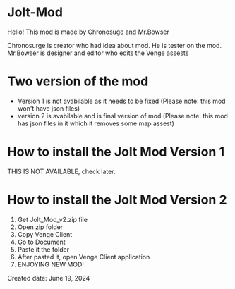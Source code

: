 # Jolt-Mod

Hello! This mod is made by Chronosuge and Mr.Bowser

Chronosurge is creator who had idea about mod. He is tester on the mod.
Mr.Bowser is designer and editor who edits the Venge assests

# Two version of the mod

* Version 1 is not avabilable as it needs to be fixed (Please note: this mod won't have json files)
* version 2 is avabilable and is final version of mod (Please note: this mod has json files in it which it removes some map assest)


# How to install the Jolt Mod Version 1

THIS IS NOT AVAILABLE, check later.



# How to install the Jolt Mod Version 2

1. Get Jolt_Mod_v2.zip file
2. Open zip folder
3. Copy Venge Client
4. Go to Document
5. Paste it the folder
6. After pasted it, open Venge Client application
7. ENJOYING NEW MOD!

Created date: June 19, 2024
